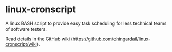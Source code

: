 linux-cronscript
================

A linux BASH script to provide easy task scheduling for less technical teams of software testers.

Read details in the GitHub wiki (https://github.com/ohingardail/linux-cronscript/wiki).
